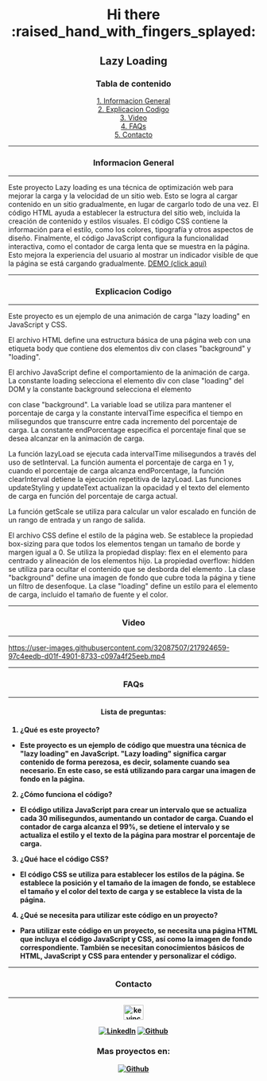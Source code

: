 <div align="center">
<h1>Hi there :raised_hand_with_fingers_splayed:</h1>
<h2>Lazy Loading</h2>


<h3 align="center">Tabla de contenido</h3> 

[1. Informacion General](#informacion-general)
<br/>
[2. Explicacion Codigo](#explicacion-codigo)
<br/>
[3. Video](#video)
<br/>
[4. FAQs](#faqs)
<br/>
[5. Contacto](#contacto)
***

</div>

<h3 align="center">Informacion General</h3> 

***
Este proyecto Lazy loading es una técnica de optimización web para mejorar la carga y la velocidad de un sitio web. Esto se logra al cargar contenido en un sitio gradualmente, en lugar de cargarlo todo de una vez. El código HTML ayuda a establecer la estructura del sitio web, incluida la creación de contenido y estilos visuales. El código CSS contiene la información para el estilo, como los colores, tipografía y otros aspectos de diseño. Finalmente, el código JavaScript configura la funcionalidad interactiva, como el contador de carga lenta que se muestra en la página. Esto mejora la experiencia del usuario al mostrar un indicador visible de que la página se está cargando gradualmente.
<a  href="https://lazy-loading-k.netlify.app/">DEMO (click aqui)</a>




<div align="center">

***

<h3 align="center">Explicacion Codigo</h3>
 
***
</div>

Este proyecto es un ejemplo de una animación de carga "lazy loading" en JavaScript y CSS.

El archivo HTML define una estructura básica de una página web con una etiqueta body que contiene dos elementos div con clases "background" y "loading".

El archivo JavaScript define el comportamiento de la animación de carga. La constante loading selecciona el elemento div con clase "loading" del DOM y la constante background selecciona el elemento <div> con clase "background". La variable load se utiliza para mantener el porcentaje de carga y la constante intervalTime especifica el tiempo en milisegundos que transcurre entre cada incremento del porcentaje de carga. La constante endPorcentage especifica el porcentaje final que se desea alcanzar en la animación de carga.

La función lazyLoad se ejecuta cada intervalTime milisegundos a través del uso de setInterval. La función aumenta el porcentaje de carga en 1 y, cuando el porcentaje de carga alcanza endPorcentage, la función clearInterval detiene la ejecución repetitiva de lazyLoad. Las funciones updateStyling y updateText actualizan la opacidad y el texto del elemento de carga en función del porcentaje de carga actual.

La función getScale se utiliza para calcular un valor escalado en función de un rango de entrada y un rango de salida.

El archivo CSS define el estilo de la página web. Se establece la propiedad box-sizing para que todos los elementos tengan un tamaño de borde y margen igual a 0. Se utiliza la propiedad display: flex en el elemento <body> para centrado y alineación de los elementos hijo. La propiedad overflow: hidden se utiliza para ocultar el contenido que se desborda del elemento <body>. La clase "background" define una imagen de fondo que cubre toda la página y tiene un filtro de desenfoque. La clase "loading" define un estilo para el elemento de carga, incluido el tamaño de fuente y el color.




***
<h3 align="center">Video</h3>

***

https://user-images.githubusercontent.com/32087507/217924659-97c4eedb-d01f-4901-8733-c097a4f25eeb.mp4

***
<h3 align="center">FAQs</h3>

***

<h4 align="center">Lista de preguntas:<h4>

1. **¿Qué es este proyecto?**

  - Este proyecto es un ejemplo de código que muestra una técnica de "lazy loading" en JavaScript. "Lazy loading" significa cargar contenido de forma perezosa, es decir, solamente cuando sea necesario. En este caso, se está utilizando para cargar una imagen de fondo en la página.
  
2. **¿Cómo funciona el código?**

  - El código utiliza JavaScript para crear un intervalo que se actualiza cada 30 milisegundos, aumentando un contador de carga. Cuando el contador de carga alcanza el 99%, se detiene el intervalo y se actualiza el estilo y el texto de la página para mostrar el porcentaje de carga.
  
3. **¿Qué hace el código CSS?**

  - El código CSS se utiliza para establecer los estilos de la página. Se establece la posición y el tamaño de la imagen de fondo, se establece el tamaño y el color del texto de carga y se establece la vista de la página.
  
4. **¿Qué se necesita para utilizar este código en un proyecto?**

  - Para utilizar este código en un proyecto, se necesita una página HTML que incluya el código JavaScript y CSS, así como la imagen de fondo correspondiente. También se necesitan conocimientos básicos de HTML, JavaScript y CSS para entender y personalizar el código.
  
<div align="center">

***
<h3 align="center">Contacto</h3>

***
<p align="center">
<a href="https://linkedin.com/in/kevincastellanos" target="blank"><img align="center" src="https://raw.githubusercontent.com/rahuldkjain/github-profile-readme-generator/master/src/images/icons/Social/linked-in-alt.svg" alt="kevincastellanos" height="30" width="40" /></a>
</p>

[![LinkedIn](https://img.shields.io/badge/LinkedIn-%230077B5.svg?logo=linkedin&logoColor=white)](https://linkedin.com/in/kevincastellanos)
[![Github](https://img.shields.io/badge/Github-%2324292e.svg?logo=github&logoColor=white)](https://github.com/KevinCastellanos1)

</div>


<div align="center">

<h3 align="center">Mas proyectos en:</h3> 

[![Github](https://img.shields.io/badge/Github-%2324292e.svg?logo=github&logoColor=white)](https://github.com/KevinCastellanos1)

</div>
